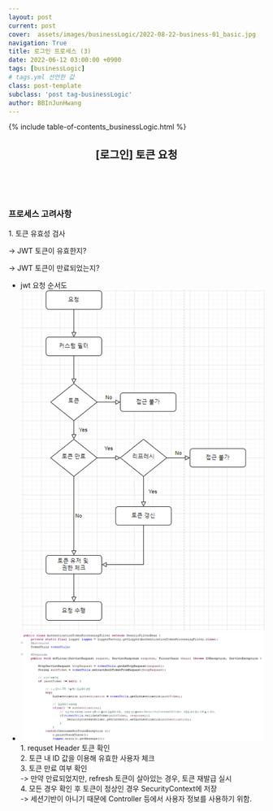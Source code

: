 ```yaml
---
layout: post
current: post
cover:  assets/images/businessLogic/2022-08-22-business-01_basic.jpg
navigation: True
title: 로그인 프로세스 (3)
date: 2022-06-12 03:00:00 +0900
tags: [businessLogic]  
# tags.yml 선언한 값
class: post-template
subclass: 'post tag-businessLogic'
author: BBInJunHwang
---
```


{% include table-of-contents_businessLogic.html %}
<div>
    <header>
      <h2 class="title">[로그인] 토큰 요청</h2><br>
    </header>
    <div>
      <h3 class="subTitle">프로세스 고려사항<br></h3>
      <p>1. 토큰 유효성 검사</p>
      <p>-> JWT 토큰이 유효한지? </p>
      <p>-> JWT 토큰이 만료되었는지? </p>
    </div>
    <div class="listWrapper">
      <span style="font-size: 20px;"></span>
      <ul class="imageList">
        <li>
          <div class="area">
            <span>jwt 요청 순서도</span>
            <img data-action="zoom" src="/assets/images/businessLogic/businessLogic07/ch07_authenticationProcess01.PNG" alt='absolute'>
          </div>
        </li>
        <li>
          <div class="area">
            <img data-action="zoom" src="/assets/images/businessLogic/businessLogic07/ch07_tokenFilter01.PNG" alt='absolute'>
            <div>
              <span>1. requset Header 토큰 확인<br>
                    2. 토큰 내 ID 값을 이용해 유효한 사용자 체크<br>
                    3. 토큰 만료 여부 확인<br>
                    -> 만약 만료되었지만, refresh 토큰이 살아있는 경우, 토큰 재발급 실시<br>
                    4. 모든 경우 확인 후 토큰이 정상인 경우 SecurityContext에 저장<br>
                    -> 세션기반이 아니기 때문에 Controller 등에서 사용자 정보를 사용하기 위함.  </span>
            </div>
          </div>
        </li>
      </ul>
    </div>
  </div> 



